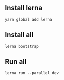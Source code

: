 

## Install lerna

```
yarn global add lerna
```

## Install all

```
lerna bootstrap
```

## Run all

```
lerna run --parallel dev
```
